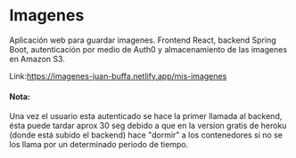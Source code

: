 # Imagenes

Aplicación web para guardar imagenes. Frontend React, backend Spring Boot, autenticación por medio de Auth0 y almacenamiento de las imagenes en Amazon S3.



Link:https://imagenes-juan-buffa.netlify.app/mis-imagenes
#### Nota: 
Una vez el usuario esta autenticado se hace la primer llamada al backend, ésta puede tardar aprox 30 seg debido a que en la version gratis de heroku (donde está subido el backend) hace "dormir" a los contenedores si no se los llama por un determinado periodo de tiempo.
